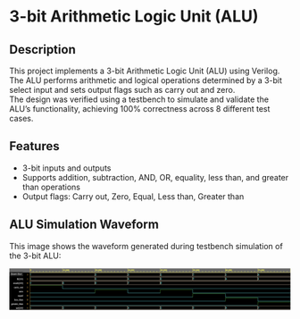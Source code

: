 # 3-bit Arithmetic Logic Unit (ALU)

## Description
This project implements a 3-bit Arithmetic Logic Unit (ALU) using Verilog.  
The ALU performs arithmetic and logical operations determined by a 3-bit select input and sets output flags such as carry out and zero.  
The design was verified using a testbench to simulate and validate the ALU’s functionality, achieving 100% correctness across 8 different test cases.

## Features
- 3-bit inputs and outputs
- Supports addition, subtraction, AND, OR, equality, less than, and greater than operations
- Output flags: Carry out, Zero, Equal, Less than, Greater than

## ALU Simulation Waveform

This image shows the waveform generated during testbench simulation of the 3-bit ALU:

![ALU Waveform](waveform.png)

